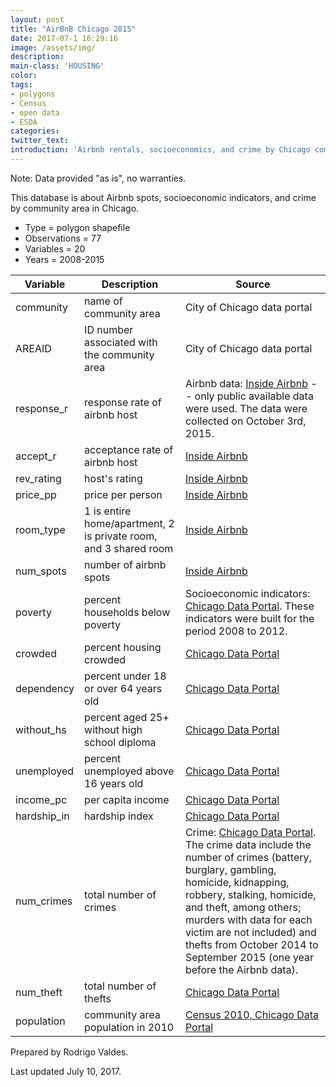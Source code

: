 ```yaml
---
layout: post
title: "AirBnB Chicago 2015"
date: 2017-07-1 16:29:16
image: /assets/img/
description:
main-class: 'HOUSING'
color:
tags:
- polygons
- Census
- open data
- ESDA
categories:
twitter_text:
introduction: 'Airbnb rentals, socioeconomics, and crime by Chicago community area.'
---
```

<script>
  var map = L.map('map');
  L.tileLayer('https://api.tiles.mapbox.com/v4/{id}/{z}/{x}/{y}.png?access_token=pk.eyJ1IjoibWFwYm94IiwiYSI6ImNpejY4NXVycTA2emYycXBndHRqcmZ3N3gifQ.rJcFIG214AriISLbB6B5aw', { <!--this is the URL for the Nepal Geojson-->
		maxZoom: 18,
		attribution: 'Map data &copy; <a href="http://openstreetmap.org">OpenStreetMap</a> contributors, ' +
			'<a href="http://creativecommons.org/licenses/by-sa/2.0/">CC-BY-SA</a>, ' +
			'Imagery © <a href="http://mapbox.com">Mapbox</a>',
		id: 'mapbox.light'
	}).addTo(map);

  map.scrollWheelZoom.disable();
  map.touchZoom.disable();
  var enableMapInteraction = function () {
      map.scrollWheelZoom.enable();
      map.touchZoom.enable();
  }
  $('#map').on('click touch', enableMapInteraction);
$('#map').on('mouseout', function(){ map.scrollWheelZoom.disable();});

  var smallIcon = L.icon({
         iconUrl: 'http://www.hckrecruitment.nic.in/images/blue.png',
         iconSize: [16, 16], // size of the icon
         });

   function onEachFeature(feature, layer) {
     //console.log(feature);
     var txt = "";
     for (var fname in feature.properties) {
       txt += fname;
       txt += " : ";
       txt += feature.properties[fname];
       txt += "<br/>";
     }
     layer.bindPopup(txt);
   }


  // load GeoJSON from an external file
  // load GeoJSON from an external file
  $.getJSON("../data/airbnb_Chicago2015.geojson",function(data){
    // add GeoJSON layer to the map once the file is loaded
    var json = L.geoJson(data, {
      pointToLayer: function(feature, latlng) {
        
        return L.marker(latlng, {
          icon: smallIcon
        });
      },
      onEachFeature: onEachFeature
    });
    json.addTo(map);
    map.fitBounds(json.getBounds());
  });

</script>

Note: Data provided "as is", no warranties.

This database is about Airbnb spots, socioeconomic indicators, and
crime by community area in Chicago.

 * Type = polygon shapefile
 * Observations = 77
 * Variables = 20
 * Years = 2008-2015


|Variable|Description|Source|
|---|---|---|
|community|name of community area|City of Chicago data portal
|AREAID|ID number associated with the community area|City of Chicago data portal
|response\_r|response rate of airbnb host|Airbnb data: [Inside Airbnb](http://insideairbnb.com/get-the-data.html) -- only public available data were used.  The data were collected on October 3rd, 2015.
|accept\_r|acceptance rate of airbnb host|[Inside Airbnb](http://insideairbnb.com/get-the-data.html)|
|rev\_rating|host's rating|[Inside Airbnb](http://insideairbnb.com/get-the-data.html)|
|price\_pp|price per person|[Inside Airbnb](http://insideairbnb.com/get-the-data.html)|
|room\_type|1 is entire home/apartment, 2 is private room, and 3 shared room|[Inside Airbnb](http://insideairbnb.com/get-the-data.html)|
|num\_spots|number of airbnb spots|[Inside Airbnb](http://insideairbnb.com/get-the-data.html)|
|poverty|percent households below poverty|Socioeconomic indicators: [Chicago Data Portal](https://data.cityofchicago.org/Health-Human-Services/Census-Data-Selected-socioeconomic-indicators-in-C/kn9c-c2s2). These indicators were built for the period 2008 to 2012.|
|crowded|percent housing crowded|[Chicago Data Portal](https://data.cityofchicago.org/Health-Human-Services/Census-Data-Selected-socioeconomic-indicators-in-C/kn9c-c2s2)
|dependency|percent under 18 or over 64 years old|[Chicago Data Portal](https://data.cityofchicago.org/Health-Human-Services/Census-Data-Selected-socioeconomic-indicators-in-C/kn9c-c2s2)
|without\_hs|percent aged 25+ without high school diploma|[Chicago Data Portal](https://data.cityofchicago.org/Health-Human-Services/Census-Data-Selected-socioeconomic-indicators-in-C/kn9c-c2s2)
|unemployed|percent unemployed above 16 years old|[Chicago Data Portal](https://data.cityofchicago.org/Health-Human-Services/Census-Data-Selected-socioeconomic-indicators-in-C/kn9c-c2s2)
|income\_pc|per capita income|[Chicago Data Portal](https://data.cityofchicago.org/Health-Human-Services/Census-Data-Selected-socioeconomic-indicators-in-C/kn9c-c2s2)
|hardship\_in|hardship index|[Chicago Data Portal](https://data.cityofchicago.org/Health-Human-Services/Census-Data-Selected-socioeconomic-indicators-in-C/kn9c-c2s2)
|num\_crimes|total number of crimes|Crime: [Chicago Data Portal](https://data.cityofchicago.org/view/5cd6-ry5g). The crime data include the number of crimes (battery, burglary, gambling, homicide, kidnapping, robbery, stalking, homicide, and theft, among others; murders with data for each victim are not included) and thefts from October 2014 to September 2015 (one year before the Airbnb data).
|num\_theft|total number of thefts|[Chicago Data Portal](https://data.cityofchicago.org/view/5cd6-ry5g)
|population|community area population in 2010|[Census 2010, Chicago Data Portal](https://www.cityofchicago.org/content/dam/city/depts/zlup/Zoning_Main_Page/Publications/Census_2010_Community_Area_Profiles/Census_2010_and_2000_CA_Populations.pdf)|

Prepared by Rodrigo Valdes.

Last updated July 10, 2017.
